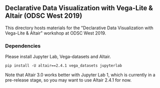 ## Declarative Data Visualization with Vega-Lite & Altair (ODSC West 2019)

This directory hosts materials for the "Declarative Data Visualization with Vega-Lite & Altair" workshop at ODSC West 2019.

### Dependencies

Please install Jupyter Lab, Vega-datasets and Altair.  

```
pip install -U altair==2.4.1 vega_datasets jupyterlab
```

Note that Altair 3.0 works better with Jupyter Lab 1, which is currently in a pre-release stage, so you may want to use Altair 2.4.1 for now. 
